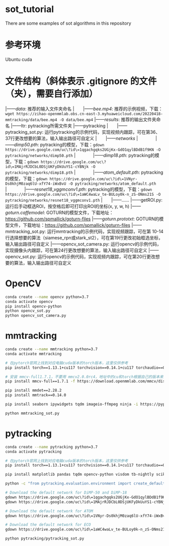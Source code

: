 # sot_tutorial
There are some examples of sot algorithms in this repository

# 参考环境
Ubuntu
cuda

# 文件结构（斜体表示 .gitignore 的文件（夹），需要自行添加）
|——*data*: 推荐的输入文件夹命名
|　　|——*bee.mp4*: 推荐的示例视频，下载：`wget https://zihao-openmmlab.obs.cn-east-3.myhuaweicloud.com/20220418-mmtracking/data/bee.mp4 -O data/bee.mp4`
|——*results*: 推荐的输出文件夹命名
|——ltr: pytracking所需文件夹
|——pytracking
|　　|——pytracking_sot.py: 运行pytracking的示例代码，实现视频内跟踪，可在第36、37行更改想要的算法，输入输出路径可自定义
|　　|——*networks*
|　　　　|——*dimp50.pth*: pytracking的模型，下载：`gdown https://drive.google.com/uc\?id\=1qgachgqks2UGjKx-GdO1qylBDdB1f9KN -O pytracking/networks/dimp50.pth`
|　　　　|——*dimp18.pth*: pytracking的模型，下载：`gdown https://drive.google.com/uc\?id\=1MAjrRJDCbL0DSjUKFyDkUuYS1-cYBNjk -O pytracking/networks/dimp18.pth`
|　　　　|——*atom_default.pth*: pytracking的模型，下载：`gdown https://drive.google.com/uc\?id\=1VNyr-Ds0khjM0zaq6lU-xfY74-iWxBvU -O pytracking/networks/atom_default.pth`
|　　　　|——*resnet18_vggmconv1.pth*: pytracking的模型，下载：`gdown https://drive.google.com/uc\?id\=1aWC4waLv_te-BULoy0k-n_zS-ONms21S -O pytracking/networks/resnet18_vggmconv1.pth`
|　　|——……
|——getROI.py: 运行后手动框选ROI，按空格后即可打印出ROI的坐标(x, y, w, h)
|——*goturn.caffemodel*: GOTURN的模型文件，下载地址：https://github.com/spmallick/goturn-files
|——*goturn.prototxt*: GOTURN的模型文件，下载地址：https://github.com/spmallick/goturn-files
|——mmtracking_sot.py: 运行mmtracking的示例代码，实现视频跟踪，可在第 10-14 行选择想要的算法（siamese_rpn或stark_st2），可在第19行更改初始框选坐标，输入输出路径可自定义
|——opencv_sot_camera.py: 运行opencv的示例代码，实现摄像头内跟踪，可在第24行更改想要的算法，输入输出路径可自定义
|——opencv_sot.py: 运行opencv的示例代码，实现视频内跟踪，可在第20行更改想要的算法，输入输出路径可自定义

# OpenCV

```bash
conda create --name opencv python=3.7
conda activate opencv
pip install opencv-python
python opencv_sot.py
python opencv_sot_camera.py
```
# mmtracking

```bash
conda create --name mmtracking python=3.7
conda activate mmtracking

# 在pytorch官网上找到对应电脑cuda版本的torch版本，这里仅供参考
pip install torch==1.13.1+cu117 torchvision==0.14.1+cu117 torchaudio==0.13.1 --extra-index-url https://download.pytorch.org/whl/cu117

# 安装 mmcv-full1.7.1，不要用 mmcv2.0.0rc4，地址中的cu和torch根据自己的版本来替换
pip install mmcv-full==1.7.1 -f https://download.openmmlab.com/mmcv/dist/cu117/torch1.31.1/index.html

pip install mmdet==2.28.2
pip install mmtrack==0.14.0

pip install seaborn ipywidgets tqdm imageio-ffmpeg ninja -i https://pypi.tuna.tsinghua.edu.cn/simple

python mmtracking_sot.py
```

# pytracking

```bash
conda create --name pytracking python=3.7
conda activate pytracking

# 在pytorch官网上找到对应电脑cuda版本的torch版本，这里仅供参考
pip install torch==1.13.1+cu117 torchvision==0.14.1+cu117 torchaudio==0.13.1 --extra-index-url https://download.pytorch.org/whl/cu117

pip install matplotlib pandas tqdm opencv-python visdom tb-nightly scikit-image tikzplotlib gdown ninja jpeg4py

python -c "from pytracking.evaluation.environment import create_default_local_file; create_default_local_file()"

# Download the default network for DiMP-50 and DiMP-18
gdown https://drive.google.com/uc\?id\=1qgachgqks2UGjKx-GdO1qylBDdB1f9KN -O pytracking/networks/dimp50.pth
gdown https://drive.google.com/uc\?id\=1MAjrRJDCbL0DSjUKFyDkUuYS1-cYBNjk -O pytracking/networks/dimp18.pth

# Download the default network for ATOM
gdown https://drive.google.com/uc\?id\=1VNyr-Ds0khjM0zaq6lU-xfY74-iWxBvU -O pytracking/networks/atom_default.pth

# Download the default network for ECO
gdown https://drive.google.com/uc\?id\=1aWC4waLv_te-BULoy0k-n_zS-ONms21S -O pytracking/networks/resnet18_vggmconv1.pth

python pytracking/pytracking_sot.py
```